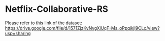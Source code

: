 # Netflix-Collaborative-RS

Please refer to this link of the dataset: https://drive.google.com/file/d/1571ZjzKvNvgXlUqF-Ms_oPpqjkjI9CLo/view?usp=sharing

